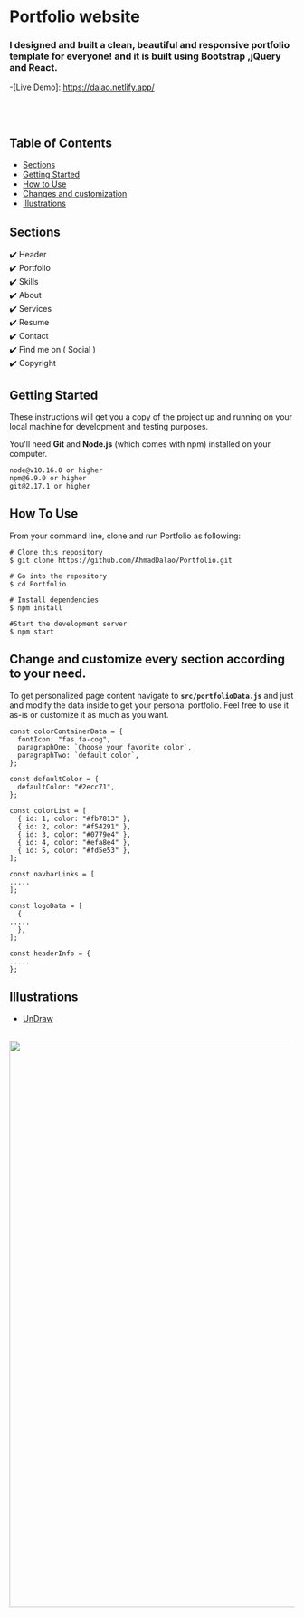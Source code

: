 # Portfolio website

### I designed and built a clean, beautiful and responsive portfolio template for everyone! and it is built using Bootstrap ,jQuery and React.


-[Live Demo]: https://dalao.netlify.app/

<br>
<br>

## Table of Contents
- [Sections](#sections)
- [Getting Started](#getting-started)
- [How to Use](#how-to-use)
- [Changes and customization](#change-and-customize-every-section-according-to-your-need)
- [Illustrations](#illustrations)

## Sections

✔️ Header\
✔️ Portfolio\
✔️ Skills\
✔️ About\
✔️ Services\
✔️ Resume\
✔️ Contact\
✔️ Find me on ( Social )\
✔️ Copyright


## Getting Started

These instructions will get you a copy of the project up and running on your local machine for development and testing purposes.

You'll need **Git** and **Node.js** (which comes with npm) installed on your computer.

```
node@v10.16.0 or higher
npm@6.9.0 or higher
git@2.17.1 or higher
```

## How To Use

From your command line, clone and run Portfolio as following:

```
# Clone this repository
$ git clone https://github.com/AhmadDalao/Portfolio.git

# Go into the repository
$ cd Portfolio

# Install dependencies
$ npm install

#Start the development server
$ npm start
```


## Change and customize every section according to your need.

To get personalized page content navigate to  **`src/portfolioData.js`** and just and modify the data inside to get your personal portfolio. Feel free to use it as-is or customize it as much as you want.

```
const colorContainerData = {
  fontIcon: "fas fa-cog",
  paragraphOne: `Choose your favorite color`,
  paragraphTwo: `default color`,
};

const defaultColor = {
  defaultColor: "#2ecc71",
};

const colorList = [
  { id: 1, color: "#fb7813" },
  { id: 2, color: "#f54291" },
  { id: 3, color: "#0779e4" },
  { id: 4, color: "#efa8e4" },
  { id: 5, color: "#fd5e53" },
];

const navbarLinks = [
.....
];

const logoData = [
  {
.....
  },
];

const headerInfo = {
.....
};

```


## Illustrations
- [UnDraw](https://undraw.co/illustrations)



<br>
    <img src="https://raw.githubusercontent.com/AhmadDalao/Portfolio/master/src/images/page.jpg"  width="1000"/>
<br>


